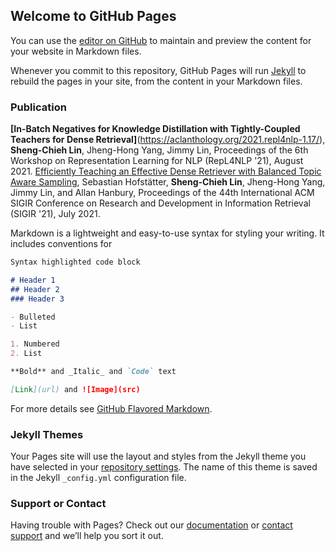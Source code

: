 ## Welcome to GitHub Pages

You can use the [editor on GitHub](https://github.com/jacklin64/my_profile/edit/gh-pages/index.md) to maintain and preview the content for your website in Markdown files.

Whenever you commit to this repository, GitHub Pages will run [Jekyll](https://jekyllrb.com/) to rebuild the pages in your site, from the content in your Markdown files.

### Publication
**[In-Batch Negatives for Knowledge Distillation with Tightly-Coupled Teachers for Dense Retrieval]**(https://aclanthology.org/2021.repl4nlp-1.17/), **Sheng-Chieh Lin**, Jheng-Hong Yang, Jimmy Lin, Proceedings of the 6th Workshop on Representation Learning for NLP (RepL4NLP '21), August 2021.
[Efficiently Teaching an Effective Dense Retriever with Balanced Topic Aware Sampling](https://dl.acm.org/doi/10.1145/3404835.3462891), Sebastian Hofstätter, **Sheng-Chieh Lin**, Jheng-Hong Yang, Jimmy Lin, and Allan Hanbury, Proceedings of the 44th International ACM SIGIR Conference on Research and Development in Information Retrieval (SIGIR '21), July 2021.

Markdown is a lightweight and easy-to-use syntax for styling your writing. It includes conventions for

```markdown
Syntax highlighted code block

# Header 1
## Header 2
### Header 3

- Bulleted
- List

1. Numbered
2. List

**Bold** and _Italic_ and `Code` text

[Link](url) and ![Image](src)
```

For more details see [GitHub Flavored Markdown](https://guides.github.com/features/mastering-markdown/).

### Jekyll Themes

Your Pages site will use the layout and styles from the Jekyll theme you have selected in your [repository settings](https://github.com/jacklin64/my_profile/settings/pages). The name of this theme is saved in the Jekyll `_config.yml` configuration file.

### Support or Contact

Having trouble with Pages? Check out our [documentation](https://docs.github.com/categories/github-pages-basics/) or [contact support](https://support.github.com/contact) and we’ll help you sort it out.
